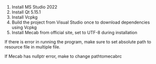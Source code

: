 1. Install MS Studio 2022
2. Install Qt 5.15.1
3. Install Vcpkg  
4. Build the project from Visual Studio once to download dependencies using Vcpkg
5. Install Mecab from official site, set to UTF-8 during installation

If there is error in running the program, make sure to set absolute path to resource file in multiple file. 

If Mecab has nullptr error, make to change pathtomecabrc